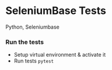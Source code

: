 # SeleniumBase Tests
Python, Seleniumbase

### Run the tests
- Setup virtual environment & activate it
- Run tests `pytest` 
